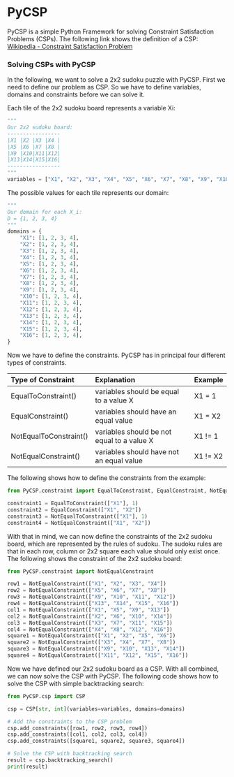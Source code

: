 # PyCSP
PyCSP is a simple Python Framework for solving Constraint Satisfaction Problems (CSPs). 
The following link shows the definition of a CSP: 
[Wikipedia - Constraint Satisfaction Problem](https://en.wikipedia.org/wiki/Constraint_satisfaction_problem)

### Solving CSPs with PyCSP
In the following, we want to solve a 2x2 sudoku puzzle with PyCSP.
First we need to define our problem as CSP.
So we have to define variables, domains and constraints before we can solve it.

Each tile of the 2x2 sudoku board represents a variable Xi:
```python
"""
Our 2x2 sudoku board:
-----------------
|X1 |X2 |X3 |X4 |
|X5 |X6 |X7 |X8 |
|X9 |X10|X11|X12|
|X13|X14|X15|X16|
-----------------
"""
variables = ["X1", "X2", "X3", "X4", "X5", "X6", "X7", "X8", "X9", "X10", "X11", "X12", "X13", "X14", "X15", "X16"]
```

The possible values for each tile represents our domain:
```python
"""
Our domain for each X_i:
D = {1, 2, 3, 4}
"""
domains = {
    "X1": [1, 2, 3, 4],
    "X2": [1, 2, 3, 4],
    "X3": [1, 2, 3, 4],
    "X4": [1, 2, 3, 4],
    "X5": [1, 2, 3, 4],
    "X6": [1, 2, 3, 4],
    "X7": [1, 2, 3, 4],
    "X8": [1, 2, 3, 4],
    "X9": [1, 2, 3, 4],
    "X10": [1, 2, 3, 4],
    "X11": [1, 2, 3, 4],
    "X12": [1, 2, 3, 4],
    "X13": [1, 2, 3, 4],
    "X14": [1, 2, 3, 4],
    "X15": [1, 2, 3, 4],
    "X16": [1, 2, 3, 4],
}
```

Now we have to define the constraints.
PyCSP has in principal four different types of constraints.

| Type of Constraint     | Explanation                                | Example  |
|:-----------------------|:-------------------------------------------|:---------|
| EqualToConstraint()    | variables should be equal to a value X     | X1 = 1   |
| EqualConstraint()      | variables should have an equal value       | X1 = X2  | 
| NotEqualToConstraint() | variables should be not equal to a value X | X1 != 1  |
| NotEqualConstraint()   | variables should have not an equal value   | X1 != X2 |

The following shows how to define the constraints from the example:
```python
from PyCSP.constraint import EqualToConstraint, EqualConstraint, NotEqualToConstraint, NotEqualConstraint

constraint1 = EqualToConstraint(["X1"], 1)
constraint2 = EqualConstraint(["X1", "X2"])
constraint3 = NotEqualToConstraint(["X1"], 1)
constraint4 = NotEqualConstraint(["X1", "X2"])
```

With that in mind, we can now define the constraints of the 2x2 sudoku board, which are represented by the rules of 
sudoku.
The sudoku rules are that in each row, column or 2x2 square each value should only exist once.
The following shows the constraint of the 2x2 sudoku board:
```python
from PyCSP.constraint import NotEqualConstraint

row1 = NotEqualConstraint(["X1", "X2", "X3", "X4"])
row2 = NotEqualConstraint(["X5", "X6", "X7", "X8"])
row3 = NotEqualConstraint(["X9", "X10", "X11", "X12"])
row4 = NotEqualConstraint(["X13", "X14", "X15", "X16"])
col1 = NotEqualConstraint(["X1", "X5", "X9", "X13"])
col2 = NotEqualConstraint(["X2", "X6", "X10", "X14"])
col3 = NotEqualConstraint(["X3", "X7", "X11", "X15"])
col4 = NotEqualConstraint(["X4", "X8", "X12", "X16"])
square1 = NotEqualConstraint(["X1", "X2", "X5", "X6"])
square2 = NotEqualConstraint(["X3", "X4", "X7", "X8"])
square3 = NotEqualConstraint(["X9", "X10", "X13", "X14"])
square4 = NotEqualConstraint(["X11", "X12", "X15", "X16"])
```

Now we have defined our 2x2 sudoku board as a CSP.
With all combined, we can now solve the CSP with PyCSP.
The following code shows how to solve the CSP with simple backtracking search:
```python
from PyCSP.csp import CSP

csp = CSP[str, int](variables=variables, domains=domains)

# Add the constraints to the CSP problem
csp.add_constraints([row1, row2, row3, row4])
csp.add_constraints([col1, col2, col3, col4])
csp.add_constraints([square1, square2, square3, square4])

# Solve the CSP with backtracking search
result = csp.backtracking_search()
print(result)
```


